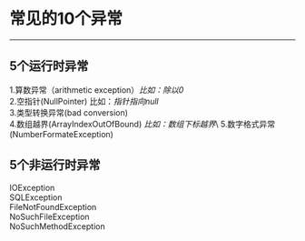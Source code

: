 # 常见的10个异常
---

## 5个运行时异常
1.算数异常（arithmetic exception）_比如：除以0_ \
2.空指针(NullPointer) 比如：_指针指向null_\
3.类型转换异常(bad conversion)\
4.数组越界(ArrayIndexOutOfBound) _比如：数组下标越界_\ 
5.数字格式异常(NumberFormateException)

## 5个非运行时异常
IOException\
SQLException\
FileNotFoundException\
NoSuchFileException\
NoSuchMethodException
